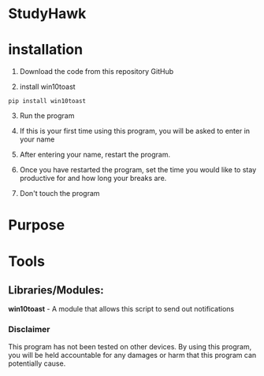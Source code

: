 # StudyHawk

# installation
1. Download the code from this repository GitHub

2. install win10toast
```
pip install win10toast
```
3. Run the program

4. If this is your first time using this program, you will be asked to enter in your name

5. After entering your name, restart the program.

6. Once you have restarted the program, set the time you would like to stay productive for and how long your breaks are. 

7. Don't touch the program

# Purpose

# Tools
## Libraries/Modules:
**win10toast** - A module that allows this script to send out notifications

### Disclaimer 
This program has not been tested on other devices. By using this program, you will be held accountable for any damages or harm that this program can potentially cause. 
